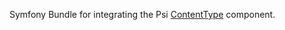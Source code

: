 Symfony Bundle for integrating the Psi [ContentType](https://github.com/psiphp/content-type) component.
